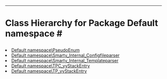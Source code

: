 - - -

# Class Hierarchy for Package Default namespace #<ul>
<li><a href="https://github.com/JeyDotC/Hirudo-docs/blob/master/default namespace/pseudoenum.html">Default namespace\PseudoEnum</a></li>
<li><a href="https://github.com/JeyDotC/Hirudo-docs/blob/master/default namespace/smarty_internal_configfileparser.html">Default namespace\Smarty_Internal_Configfileparser</a></li>
<li><a href="https://github.com/JeyDotC/Hirudo-docs/blob/master/default namespace/smarty_internal_templateparser.html">Default namespace\Smarty_Internal_Templateparser</a></li>
<li><a href="https://github.com/JeyDotC/Hirudo-docs/blob/master/default namespace/tpc_yystackentry.html">Default namespace\TPC_yyStackEntry</a></li>
<li><a href="https://github.com/JeyDotC/Hirudo-docs/blob/master/default namespace/tp_yystackentry.html">Default namespace\TP_yyStackEntry</a></li>
</ul>
